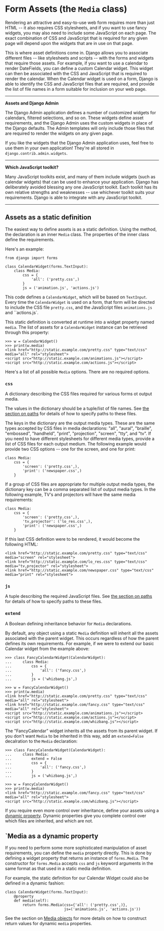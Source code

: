 # Form Assets (the `Media` class)

Rendering an attractive and easy-to-use web form requires more than just HTML -- it also requires CSS stylesheets, and if you want to use fancy widgets, you may also need to include some JavaScript on each page. The exact combination of CSS and JavaScript that is required for any given page will depend upon the widgets that are in use on that page.

This is where asset definitions come in. Django allows you to associate different files -- like stylesheets and scripts -- with the forms and widgets that require those assets. For example, if you want to use a calendar to render DateFields, you can define a custom Calendar widget. This widget can then be associated with the CSS and JavaScript that is required to render the calendar. When the Calendar widget is used on a form, Django is able to identify the CSS and JavaScript files that are required, and provide the list of file names in a form suitable for inclusion on your web page.

<hr>

**Assets and Django Admin**

The Django Admin application defines a number of customized widgets for calendars, filtered selections, and so on. These widgets define asset requirements, and the Django Admin uses the custom widgets in place of the Django defaults. The Admin templates will only include those files that are required to render the widgets on any given page.

If you like the widgets that the Django Admin application uses, feel free to use them in your own application! They're all stored in `django.contrib.admin.widgets`.

<hr>

**Which JavaScript toolkit?**

Many JavaScript toolkits exist, and many of them include widgets (such as calendar widgets) that can be used to enhance your application. Django has deliberately avoided blessing any one JavaScript toolkit. Each toolkit has its own relative strengths and weaknesses -- use whichever toolkit suits your requirements. Django is able to integrate with any JavaScript toolkit.

<hr>

## Assets as a static definition

The easiest way to define assets is as a static definition. Using the method, the declaration is an inner `Media` class. The properties of the inner class define the requirements.

Here's an example:
```
from django import forms

class CalendarWidget(forms.TextInput):
    class Media:
        css = {
            'all': ('pretty.css',)
        }
        js = ('animation.js', 'actions.js')
```
This code defines a `CalendarWidget`, which will be based on `TextInput`. Every time the `CalendarWidget` is used on a form, that form will be directed to include the CSS file `pretty.css`, and the JavaScript files `animations.js` and ``actions.js`.

This static definition is converted at runtime into a widget property named `media`. The list of assets for a `CalendarWidget` instance can be retrieved through this property:
```
>>> w = CalendarWidget()
>>> print(w.media)
<link href="http://static.example.com/pretty.css" type="text/css" media="all" rel="stylesheet">
<script src="http://static.example.com/animations.js"></script>
<script src="http://static.example.com/actions.js"></script>
```
Here's a list of all possible `Media` options. There are no required options.

### `css`

A dictionary describing the CSS files required for various forms ot output media.

The values in the dictionary should be a tuple/list of file names. See [the section on paths]() <!-- below --> for details of how to specify paths to these files.

The keys in the dictionary are the output media types. These are the same types accepted by CSS files in media declarations: "all", "aural", "braille", "embossed", "handheld", "print", "projection", "screen", "tty", and "tv". If you need to have different stylesheets for different media types, provide a list of CSS files for each output medium. The following example would provide two CSS options -- one for the screen, and one for print:
```
class Media:
    css = {
        'screen': ('pretty.css',),
        'print': ('newspaper.css',)
    }
```
If a group of CSS files are appropriate for multiple output media types, the dictionary key can be a comma separated list of output media types. In the following example, TV's and projectors will have the same media requirements:
```
class Media:
    css = {
        'screen': ('pretty.css',),
        'tv,projector': ('lo_res.css',),
        'print': ('newspaper.css',)
    }
```
If this last CSS definition were to be rendered, it would become the following HTML:
```
<link href="http://static.example.com/pretty.css" type="text/css" media="screen" rel="stylesheet">
<link href="http://static.example.com/lo_res.css" type="text/css" media="tv,projector" rel="stylesheet">
<link href="http://static.example.com/newspaper.css" type="text/css" media="print" rel="stylesheet">
```

### `js`

A tuple describing the required JavaScript files. See [the section on paths]() <!-- below --> for details of how to specify paths to these files.

### `extend`

A Boolean defining inheritance behavior for `Media` declarations.

By default, any object using a static `Media` definition will inherit all the assets associated with the parent widget. This occurs regardless of how the parent defines its own requirements. For example, if we were to extend our basic Calendar widget from the example above:
```
>>> class FancyCalendarWidget(CalendarWidget):
...     class Media:
...         css = {
...             'all': ('fancy.css',)
...         }
...         js = ('whizbang.js',)

>>> w = FancyCalendarWidget()
>>> print(w.media)
<link href="http://static.example.com/pretty.css" type="text/css" media="all" rel="stylesheet">
<link href="http://static.example.com/fancy.css" type="text/css" media="all" rel="stylesheet">
<script src="http://static.example.com/animations.js"></script>
<script src="http://static.example.com/actions.js"></script>
<script src="http://static.example.com/whizbang.js"></script>
```
The "FancyCalendar" widget inherits all the assets from its parent widget. If you don't want `Media` to be inherited in this way, add an `extend=False` decalration to the `Media` declaration:
```
>>> class FancyCalendarWidget(CalendarWidget):
...     class Media:
...         extend = False
...         css = {
...             'all': ('fancy.css',)
...         }
...         js = ('whizbang.js',)

>>> w = FancyCalendarWidget()
>>> print(w.media)
<link href="http://static.example.com/fancy.css" type="text/css" media="all" rel="stylesheet">
<script src="http://static.example.com/whizbang.js"></script>
```
If you require even more control over inheritance, define your assets using a [dynamic property](). <!-- below --> Dynamic properties give you complete control over which files are inherited, and which are not.

## `Media as a dynamic property

If you need to perform some more sophisticated manipulation of asset requirements, you can define the `media` property directly. This is done by defining a widget property that returns an instance of `forms.Media`. The constructor for `forms.Media` accepts `css` and `js` keyword arguments in the same format as that used in a static media definition.

For example, the static definition for our Calendar Widget could also be defined in a dynamic fashion:
```
class CalendarWidget(forms.TextInput):
    @property
    def media(self):
        return forms.Media(css={'all': ('pretty.css',)},
                           js=('animations.js', 'actions.js'))
```
See the section on [Media objects]() <!-- below --> for more details on how to construct return values for dynamic `media` properties.